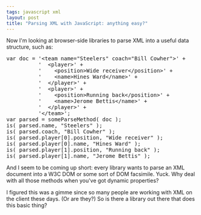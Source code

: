 ```yaml
---
tags: javascript xml
layout: post
title: "Parsing XML with JavaScript: anything easy?"
---
```




<p>Now I'm looking at browser-side libraries to parse XML into a useful data structure, such as:</p>
  
<pre class="sourceCode">
var doc = '&lt;team name="Steelers" coach="Bill Cowher">' +
          '  &lt;player>' +
          '    &lt;position>Wide receiver&lt;/position>' +
          '    &lt;name>Hines Ward&lt;/name>' +
          '  &lt;/player>' +
          '  &lt;player>' +
          '    &lt;position>Running back&lt;/position>' +
          '    &lt;name>Jerome Bettis&lt;/name>' +
          '  &lt;/player>' +
          '&lt;/team>';
var parsed = someParseMethod( doc );
is( parsed.name, "Steelers" );
is( parsed.coach, "Bill Cowher" );
is( parsed.player[0].position, "Wide receiver" );
is( parsed.player[0].name, "Hines Ward" );
is( parsed.player[1].position, "Running back" );
is( parsed.player[1].name, "Jerome Bettis" );
</pre>
 
<p>And I seem to be coming up short: every library wants to parse an XML document into a W3C DOM or some sort of DOM facsimile. Yuck. Why deal with all those methods when you've got dynamic properties?</p>
 
<p>I figured this was a gimme since so many people are working with XML on the client these days. (Or are they?) So is there a library out there that does this basic thing?</p>


